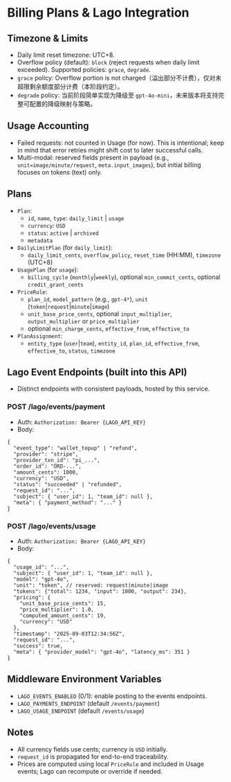 # Billing Plans & Lago Integration

## Timezone & Limits
- Daily limit reset timezone: UTC+8.
- Overflow policy (default): `block` (reject requests when daily limit exceeded). Supported policies: `grace`, `degrade`.
- `grace` policy: Overflow portion is not charged（溢出部分不计费），仅对未超限剩余额度部分计费（本阶段约定）。
- `degrade` policy: 当前阶段简单实现为降级至 `gpt-4o-mini`，未来版本将支持完整可配置的降级映射与策略。

## Usage Accounting
- Failed requests: not counted in Usage (for now). This is intentional; keep in mind that error retries might shift cost to later successful calls.
- Multi-modal: reserved fields present in payload (e.g., `unit=image/minute/request`, `meta.input_images`), but initial billing focuses on tokens (text) only.

## Plans
- `Plan`:
  - `id`, `name`, `type`: `daily_limit` | `usage`
  - `currency`: `USD`
  - `status`: `active` | `archived`
  - `metadata`
- `DailyLimitPlan` (for `daily_limit`):
  - `daily_limit_cents`, `overflow_policy`, `reset_time` (HH:MM), `timezone` (UTC+8)
- `UsagePlan` (for `usage`):
  - `billing_cycle` (`monthly`|`weekly`), optional `min_commit_cents`, optional `credit_grant_cents`
- `PriceRule`:
  - `plan_id`, `model_pattern` (e.g., `gpt-4*`), `unit` (`token`|`request`|`minute`|`image`)
  - `unit_base_price_cents`, optional `input_multiplier`, `output_multiplier` or `price_multiplier`
  - optional `min_charge_cents`, `effective_from`, `effective_to`
- `PlanAssignment`:
  - `entity_type` (`user`|`team`), `entity_id`, `plan_id`, `effective_from`, `effective_to`, `status`, `timezone`

## Lago Event Endpoints (built into this API)
- Distinct endpoints with consistent payloads, hosted by this service.

### POST /lago/events/payment
- Auth: `Authorization: Bearer {LAGO_API_KEY}`
- Body:
```
{
  "event_type": "wallet_topup" | "refund",
  "provider": "stripe",
  "provider_txn_id": "pi_...",
  "order_id": "ORD-...",
  "amount_cents": 1000,
  "currency": "USD",
  "status": "succeeded" | "refunded",
  "request_id": "...",
  "subject": { "user_id": 1, "team_id": null },
  "meta": { "payment_method": "..." }
}
```

### POST /lago/events/usage
- Auth: `Authorization: Bearer {LAGO_API_KEY}`
- Body:
```
{
  "usage_id": "...",
  "subject": { "user_id": 1, "team_id": null },
  "model": "gpt-4o",
  "unit": "token", // reserved: request|minute|image
  "tokens": {"total": 1234, "input": 1000, "output": 234},
  "pricing": {
    "unit_base_price_cents": 15,
    "price_multiplier": 1.0,
    "computed_amount_cents": 19,
    "currency": "USD"
  },
  "timestamp": "2025-09-03T12:34:56Z",
  "request_id": "...",
  "success": true,
  "meta": { "provider_model": "gpt-4o", "latency_ms": 351 }
}
```

## Middleware Environment Variables
- `LAGO_EVENTS_ENABLED` (0/1): enable posting to the events endpoints.
- `LAGO_PAYMENTS_ENDPOINT` (default `/events/payment`)
- `LAGO_USAGE_ENDPOINT` (default `/events/usage`)

## Notes
- All currency fields use cents; currency is `USD` initially.
- `request_id` is propagated for end-to-end traceability.
- Prices are computed using local `PriceRule` and included in Usage events; Lago can recompute or override if needed.

